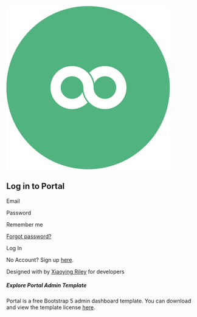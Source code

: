 <a href="index.html" class="app-logo"><img src="assets/images/app-logo.svg" alt="logo" class="logo-icon me-2" /></a>

Log in to Portal
----------------

Email

Password

Remember me

[Forgot password?](reset-password.html)

Log In

No Account? Sign up <a href="signup.html" class="text-link">here</a>.

<span class="small">Designed with by <a href="http://themes.3rdwavemedia.com" class="app-link">Xiaoying Riley</a> for developers</span>

##### Explore Portal Admin Template

Portal is a free Bootstrap 5 admin dashboard template. You can download and view the template license [here](https://themes.3rdwavemedia.com/bootstrap-templates/admin-dashboard/portal-free-bootstrap-admin-dashboard-template-for-developers/).
